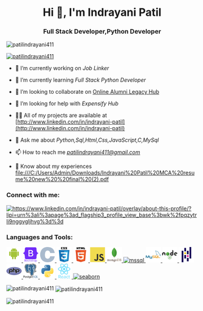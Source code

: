 <h1 align="center">Hi 👋, I'm Indrayani Patil</h1>
<h3 align="center">Full Stack Developer,Python Developer</h3>

<p align="left"> <img src="https://komarev.com/ghpvc/?username=patilindrayani411&label=Profile%20views&color=0e75b6&style=flat" alt="patilindrayani411" /> </p>

<p align="left"> <a href="https://github.com/ryo-ma/github-profile-trophy"><img src="https://github-profile-trophy.vercel.app/?username=patilindrayani411" alt="patilindrayani411" /></a> </p>

- 🔭 I’m currently working on *Job Linker*

- 🌱 I’m currently learning *Full Stack Python Developer*

- 👯 I’m looking to collaborate on [Online Alumni Legacy Hub](https://github.com/Patilindrayani411/Projects)

- 🤝 I’m looking for help with *Expensify Hub*

- 👨‍💻 All of my projects are available at [http://www.linkedin.com/in/indrayani-patil](http://www.linkedin.com/in/indrayani-patil)

- 💬 Ask me about *Python,Sql,Html,Css,JavaScript,C,MySql*

- 📫 How to reach me *patilindrayani411@gmail.com*

- 📄 Know about my experiences [file:///C:/Users/Admin/Downloads/Indrayani%20Patil%20MCA%20resume%20new%20%20final%20(2).pdf](file:///C:/Users/Admin/Downloads/Indrayani%20Patil%20MCA%20resume%20new%20%20final%20(2).pdf)

<h3 align="left">Connect with me:</h3>
<p align="left">
<a href="https://linkedin.com/in/https://www.linkedin.com/in/indrayani-patil/overlay/about-this-profile/?lipi=urn%3ali%3apage%3ad_flagship3_profile_view_base%3bwk%2fpqzytrli9nggvgljhvg%3d%3d" target="blank"><img align="center" src="https://raw.githubusercontent.com/rahuldkjain/github-profile-readme-generator/master/src/images/icons/Social/linked-in-alt.svg" alt="https://www.linkedin.com/in/indrayani-patil/overlay/about-this-profile/?lipi=urn%3ali%3apage%3ad_flagship3_profile_view_base%3bwk%2fpqzytrli9nggvgljhvg%3d%3d" height="30" width="40" /></a>
</p>

<h3 align="left">Languages and Tools:</h3>
<p align="left"> <a href="https://developer.android.com" target="_blank" rel="noreferrer"> <img src="https://raw.githubusercontent.com/devicons/devicon/master/icons/android/android-original-wordmark.svg" alt="android" width="40" height="40"/> </a> <a href="https://getbootstrap.com" target="_blank" rel="noreferrer"> <img src="https://raw.githubusercontent.com/devicons/devicon/master/icons/bootstrap/bootstrap-plain-wordmark.svg" alt="bootstrap" width="40" height="40"/> </a> <a href="https://www.cprogramming.com/" target="_blank" rel="noreferrer"> <img src="https://raw.githubusercontent.com/devicons/devicon/master/icons/c/c-original.svg" alt="c" width="40" height="40"/> </a> <a href="https://www.w3schools.com/css/" target="_blank" rel="noreferrer"> <img src="https://raw.githubusercontent.com/devicons/devicon/master/icons/css3/css3-original-wordmark.svg" alt="css3" width="40" height="40"/> </a> <a href="https://www.w3.org/html/" target="_blank" rel="noreferrer"> <img src="https://raw.githubusercontent.com/devicons/devicon/master/icons/html5/html5-original-wordmark.svg" alt="html5" width="40" height="40"/> </a> <a href="https://developer.mozilla.org/en-US/docs/Web/JavaScript" target="_blank" rel="noreferrer"> <img src="https://raw.githubusercontent.com/devicons/devicon/master/icons/javascript/javascript-original.svg" alt="javascript" width="40" height="40"/> </a> <a href="https://www.mongodb.com/" target="_blank" rel="noreferrer"> <img src="https://raw.githubusercontent.com/devicons/devicon/master/icons/mongodb/mongodb-original-wordmark.svg" alt="mongodb" width="40" height="40"/> </a> <a href="https://www.microsoft.com/en-us/sql-server" target="_blank" rel="noreferrer"> <img src="https://www.svgrepo.com/show/303229/microsoft-sql-server-logo.svg" alt="mssql" width="40" height="40"/> </a> <a href="https://www.mysql.com/" target="_blank" rel="noreferrer"> <img src="https://raw.githubusercontent.com/devicons/devicon/master/icons/mysql/mysql-original-wordmark.svg" alt="mysql" width="40" height="40"/> </a> <a href="https://nodejs.org" target="_blank" rel="noreferrer"> <img src="https://raw.githubusercontent.com/devicons/devicon/master/icons/nodejs/nodejs-original-wordmark.svg" alt="nodejs" width="40" height="40"/> </a> <a href="https://pandas.pydata.org/" target="_blank" rel="noreferrer"> <img src="https://raw.githubusercontent.com/devicons/devicon/2ae2a900d2f041da66e950e4d48052658d850630/icons/pandas/pandas-original.svg" alt="pandas" width="40" height="40"/> </a> <a href="https://www.php.net" target="_blank" rel="noreferrer"> <img src="https://raw.githubusercontent.com/devicons/devicon/master/icons/php/php-original.svg" alt="php" width="40" height="40"/> </a> <a href="https://www.postgresql.org" target="_blank" rel="noreferrer"> <img src="https://raw.githubusercontent.com/devicons/devicon/master/icons/postgresql/postgresql-original-wordmark.svg" alt="postgresql" width="40" height="40"/> </a> <a href="https://www.python.org" target="_blank" rel="noreferrer"> <img src="https://raw.githubusercontent.com/devicons/devicon/master/icons/python/python-original.svg" alt="python" width="40" height="40"/> </a> <a href="https://reactjs.org/" target="_blank" rel="noreferrer"> <img src="https://raw.githubusercontent.com/devicons/devicon/master/icons/react/react-original-wordmark.svg" alt="react" width="40" height="40"/> </a> <a href="https://seaborn.pydata.org/" target="_blank" rel="noreferrer"> <img src="https://seaborn.pydata.org/_images/logo-mark-lightbg.svg" alt="seaborn" width="40" height="40"/> </a> </p>

<p><img align="left" src="https://github-readme-stats.vercel.app/api/top-langs?username=patilindrayani411&show_icons=true&locale=en&layout=compact" alt="patilindrayani411" /></p>

<p>&nbsp;<img align="center" src="https://github-readme-stats.vercel.app/api?username=patilindrayani411&show_icons=true&locale=en" alt="patilindrayani411" /></p>

<p><img align="center" src="https://github-readme-streak-stats.herokuapp.com/?user=patilindrayani411&" alt="patilindrayani411" /></p>
